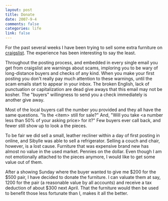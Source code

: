 ```yaml
--- 
layout: post
title: Donate
date: 2007-9-4
comments: false
categories: life
link: false
---
```

For the past several weeks I have been trying to sell some extra furniture on <a href="http://www.salvationarmyusa.org/usn/www_usn.nsf/vw-sublinks/85256DDC007274DF80256B80003C8893?openDocument" title="Kansas City craigslist">craigslist</a>.  The experience has been interesting to say the least.

Throughout the posting process, and embedded in every single email you get from craigslist are warnings about scams, imploring you to be wary of long-distance buyers and checks of any kind.  When you make your first posting you don't really pay much attention to these warnings, until the scam emails start to appear in your inbox.  The broken English, lack of punctuation or capitalization are dead give aways that this email may not be kosher.  The "buyers" willingness to send you a check immediately is another give away.

Most of the local buyers call the number you provided and they all have the same questions.  "Is the &lt;item&gt; still for sale?" And, "Will you take &lt;a number less than 50% of your asking price&gt; for it?"  Few buyers ever call back, and fewer still show up to look a the pieces.

To be fair we did sell a small, leather recliner within a day of first posting in online, and Sibylle was able to sell a refrigerator.  Selling a couch and chair, however, is a lost cause.  Furniture that was expensive brand new has almost no value in the used market.  Pennies on the dollar.  Even though I am not emotionally attached to the pieces anymore, I would like to get some value out of them.

After a showing Sunday where the buyer wanted to give me $200 for the $500 pair, I have decided to donate the furniture.   I can valuate them at say, 1200 for the pair (a reasonable value by all accounts) and receive a tax deduction of about $300 next April.  That the furniture would then be used to benefit those less fortunate than I, makes it all the better.

